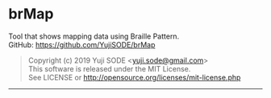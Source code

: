 # brMap
Tool that shows mapping data using Braille Pattern.  
GitHub: https://github.com/YujiSODE/brMap  
>Copyright (c) 2019 Yuji SODE \<yuji.sode@gmail.com\>  
>This software is released under the MIT License.  
>See LICENSE or http://opensource.org/licenses/mit-license.php  
______
